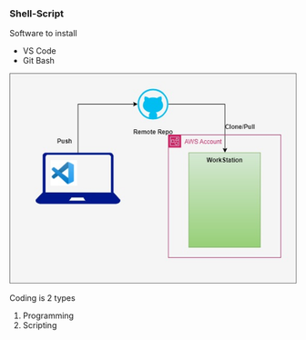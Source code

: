### Shell-Script

Software to install
* VS Code
* Git Bash

![alt text](shell-env.jpg)

Coding is 2 types
1. Programming
2. Scripting

